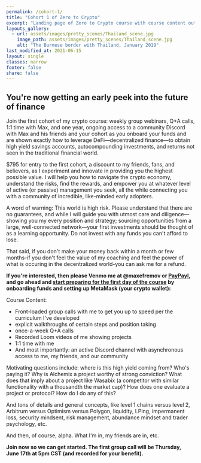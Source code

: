 ```yaml
---
permalink: /cohort-1/
title: "Cohort 1 of Zero to Crypto"
excerpt: "Landing page of Zero to Crypto course with course content outlined"
layouts_gallery:
  - url: assets/images/pretty_scenes/Thailand_scene.jpg
    image_path: assets/images/pretty_scenes/Thailand_scene.jpg
    alt: "The Burmese border with Thailand, January 2019"
last_modified_at: 2021-06-15
layout: single
classes: narrow
footer: false
share: false
---
```


## You're now getting an early peek into the future of finance

Join the first cohort of my crypto course: weekly group webinars, Q+A calls, 1:1 time with Max, and one year, ongoing access to a community Discord with Max and his friends and your cohort as you onboard your funds and are shown exactly how to leverage DeFi—decentralized finance—to obtain high yield savings accounts, autocompounding investments, and returns not seen in the traditional financial world.

$795 for entry to the first cohort, a discount to my friends, fans, and believers, as  I experiment and innovate in providing you the highest possible value. I will help you how to navigate the crypto economy, understand the risks, find the rewards, and empower you at whatever level of active (or passive) management you seek, all the while connecting you with a community of incredible, like-minded early adopters.

A word of warning: This world is high risk. Please understand that there are no guarantees, and while I will guide you with utmost care and diligence—showing you my every position and strategy; sourcing opportunities from a large, well-connected network—your first investments should be thought of as a learning opportunity. Do not invest with any funds you can't afford to lose.

That said, if you don't make your money back within a month or few months-if you don't feel the value of my coaching and feel the power of what is occuring in the decentralized world-you can ask me for a refund.

**If you're interested, then please Venmo me at @maxefremov or [PayPayl](https://paypal.me/maxefremov?locale.x=en_US), and go ahead and [start preparing for the first day of the course](https://docs.google.com/document/d/14SonxyIpUTOV6kCH6XOJzCJERqWhMaluvyKkLbyfd_0/edit?usp=sharing) by onboarding funds and setting up MetaMask (your crypto wallet):**

Course Content:

- Front-loaded group calls with me to get you up to speed per the curriculum I've developed
- explicit walkthroughs of certain steps and position taking
- once-a-week Q+A calls
- Recorded Loom videos of me showing projects
- 1:1 time with me
- And most importantly: an active Discord channel with asynchronous access to me, my friends, and our community

Motivating questions include: where is this high yield coming from? Who's paying it? Why is Alchemix a project worthy of strong conviction? What does that imply about a project like Wasabix (a competitor with similar functionality with a thousandth the market cap)? How does one evaluate a project or protocol? How do I do any of this?

And tons of details and general concepts, like level 1 chains versus level 2, Arbitrum versus Optimism versus Polygon, liquidity, LPing, impermanent loss, security mindsent, risk management, abundance mindset and trader psychology, etc.

And then, of course, alpha. What I'm in, my friends are in, etc.

**Join now so we can get started. The first group call will be Thursday, June 17th at 5pm CST (and recorded for your benefit).**

<!-- By dint of the non-traditional path I've taken, I've come into a lot of experiences:

- uprooting and moving to the city with the brightest future in America—Austin, Texas—and creating community
- mastering my body, eating habits, and physical training program as an adult gymnast
- changing careers into tech and being accorded a lifechanging income
- quitting my job to pursue a number of business, projects, and ventures
- investing in cryptocurrencies, decentralized finance, and the crypto economy
- owning my sundry emotions, extirpating the shame with which we all leave childhood

I'm coaching, tutoring, and mentoring those seeking and enquiring in these areas. You can [find time on my calendar](https://calendly.com/maxim-efremov/15min) to schedule a free call so we can find out how you could benefit from my service. -->
